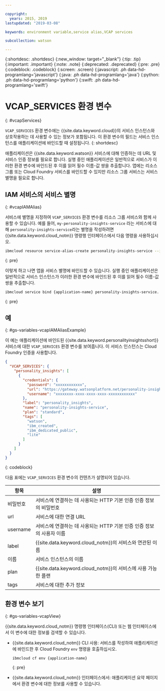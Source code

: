 ```yaml
---

copyright:
  years: 2015, 2019
lastupdated: "2019-03-08"

keywords: environment variable,service alias,VCAP services

subcollection: watson

---
```


{:shortdesc: .shortdesc}
{:new_window: target="_blank"}
{:tip: .tip}
{:important: .important}
{:note: .note}
{:deprecated: .deprecated}
{:pre: .pre}
{:codeblock: .codeblock}
{:screen: .screen}
{:javascript: .ph data-hd-programlang='javascript'}
{:java: .ph data-hd-programlang='java'}
{:python: .ph data-hd-programlang='python'}
{:swift: .ph data-hd-programlang='swift'}

# VCAP\_SERVICES 환경 변수
{: #vcapServices}

`VCAP_SERVICES` 환경 변수에는 {{site.data.keyword.cloud}}의 서비스 인스턴스와 상호작용하는 데 사용할 수 있는 정보가 포함됩니다. 이 환경 변수의 필드는 서비스 인스턴스를 애플리케이션에 바인드할 때 설정됩니다.
{: shortdesc}

애플리케이션은 {{site.data.keyword.watson}} 서비스에 대해 인증하는 데 URL 및 서비스 인증 정보를 필요로 합니다. 실행 중인 애플리케이션은 일반적으로 서비스가 이러한 환경 변수에 바인드된 후 이를 읽어 필수 이름-값 쌍을 추출합니다. 앱에는 리소스 그룹 또는 Cloud Foundry 서비스를 바인드할 수 있지만 리소스 그룹 서비스는 서비스 별명을 필요로 합니다. 

## IAM 서비스의 서비스 별명
{: #vcapIAMAlias}

서비스에 별명을 지정하여 `VCAP_SERVICES` 환경 변수를 리소스 그룹 서비스와 함께 사용할 수 있습니다. 예를 들어, `my-personality-insights-service` 라는 서비스에 대해 `personality-insights-service`라는 별명을 작성하려면 {{site.data.keyword.cloud_notm}} 명령행 인터페이스에서 다음 명령을 사용하십시오. 

```bash
ibmcloud resource service-alias-create personality-insights-service --instance-name my-personality-insights-service
```
{: pre}

이렇게 하고 나면 앱을 서비스 별명에 바인드할 수 있습니다. 실행 중인 애플리케이션은 일반적으로 서비스 인스턴스가 이러한 환경 변수에 바인드된 후 이를 읽어 필수 이름-값 쌍을 추출합니다. 

```bash
ibmcloud service bind {application-name} personality-insights-service.
```
{: pre}

## 예
{: #gs-variables-vcapIAMAliasExample}

이 예는 애플리케이션에 바인드된 {{site.data.keyword.personalityinsightsshort}} 서비스에 대한 `VCAP_SERVICES` 환경 변수를 보여줍니다. 이 서비스 인스턴스는 Cloud Foundry 인증을 사용합니다. 

```json
{
  "VCAP_SERVICES": {
    "personality_insights": [
      {
        "credentials": {
          "password": "xxxxxxxxxxxx",
          "url": "https://gateway.watsonplatform.net/personality-insights/api",
          "username": "xxxxxxxx-xxxx-xxxx-xxxx-xxxxxxxxxxxx"
        },
        "label": "personality_insights",
        "name": "personality-insights-service",
        "plan": "standard",
        "tags": [
          "watson",
          "ibm_created",
          "ibm_dedicated_public",
          "lite"
        ]
      }
    ]
  }
}
```
{: codeblock}

다음 표에는 `VCAP_SERVICES` 환경 변수의 컨텐츠가 설명되어 있습니다.

|항목     |설명                                                                                |
|----------|--------------------------------------------------------------------------------------------|
|비밀번호 |서비스에 연결하는 데 사용되는 HTTP 기본 인증 인증 정보의 비밀번호 |
|url      |서비스에 대한 연결 URL                                                         |
|username |서비스에 연결하는 데 사용되는 HTTP 기본 인증 인증 정보의 사용자 이름 |
|label    |{{site.data.keyword.cloud_notm}}의 서비스와 연관된 이름                                            |
|이름     |서비스 인스턴스의 이름                                                           |
|plan     |{{site.data.keyword.cloud_notm}}의 서비스에 사용 가능한 플랜                                              |
|tags     |서비스에 대한 추가 정보                                                   |

## 환경 변수 보기
{: #gs-variables-vcapView}

{{site.data.keyword.cloud_notm}} 명령행 인터페이스(CLI) 또는 웹 인터페이스에서 이 변수에 대한 정보를 검색할 수 있습니다. 

- {{site.data.keyword.cloud_notm}} CLI 사용: 서비스를 작성하여 애플리케이션에 바인드한 후 Cloud Foundry `env` 명령을 호출하십시오. 

    ```bash
    ibmcloud cf env {application-name}
    ```
    {: pre}

- {{site.data.keyword.cloud_notm}} 인터페이스에서: 애플리케이션 요약 페이지에서 환경 변수에 대한 정보를 사용할 수 있습니다.
